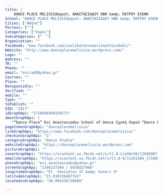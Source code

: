 ```yaml
---
title: |
    DANCE PLACE MELISSIA&quot; ΑΝΑΣΤΑΣΙΑΔΟΥ ΗΒΗ &amp; ΠΑΤΡΟΥ ΕΛΕΝΗ
School: "DANCE PLACE MELISSIA&quot; ΑΝΑΣΤΑΣΙΑΔΟΥ ΗΒΗ &amp; ΠΑΤΡΟΥ ΕΛΕΝΗ"
Cities: ["Αθήνα"]
Perioxi: [""]
Categories: ["Χορός"]
Subcategories: ["  "]
Organization: ""
Facebook: "www.facebook.com/sxolibaletoumarismathioudaki/"
Website: "http://www.danceplacemelissia.wordpress.com/"
Logo: ""
Address: ""
TK: ""
Phone: ""
email: "evirad9@yahoo.gr"
Courses: ""
Place: ""
Rensponsible: ""
Verified: ""
mobile: ""
type: ""
toPublish: ""
UID: "1817"
idGraphApi: "1710604499159273"
aboutGraphApi: | 
   "“Dance Place” Evi Anastasiadou School of Dance Σχολή Χορού “Dance Place” της Ήβης Αναστασιάδου"
pagetokenGraphApi: "danceplacemelissia"
linkGraphApi: "https://www.facebook.com/danceplacemelissia/"
checkinsGraphApi: "1"
categoryGraphApi: "Dance Studio"
websiteGraphApi: "https://danceplacemelissia.wordpress.com"
pictureGraphApi: ""
coverGraphApi: "https://scontent.xx.fbcdn.net/v/t1.0-1/p50x50/12046987_1714192605467129_6131360065298359508_n.jpg?oh=428e6667f9d57897304b2f27376cd143&amp;oe=5B4C3B58"
emailsGraphApi: "https://scontent.xx.fbcdn.net/v/t1.0-9/11261504_1710606715825718_4122610776223810633_n.jpg?oh=5296078ca5c92622853ec7f9471b4504&amp;oe=5B007A21"
phoneGraphApi: "evi.anastasiadou@yahoo.gr"
streetGraphApi: "2106137304 / 6936827906"
longitudeGraphApi: "El. Venizelou 37 &amp; Kanari 9"
latitudeGraphApi: "23.838336467743"
locatedinGraphApi: "38.056336720688"

---
```




